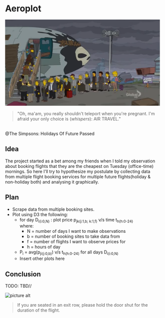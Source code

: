 # Aeroplot

![picture alt](./media/future-plane.png)
> "Oh, ma'am, you really shouldn't teleport when you're pregnant. I'm afraid your only choice is (*whispers*): AIR TRAVEL." 
<br>
@The Simpsons: Holidays Of Future Passed

## Idea
The project started as a bet among my friends when I told my observation about booking flights that they are the cheapest on Tuesday (office-time) mornings. So here I'll try to hypothesize my postulate by collecting data from multiple flight booking services for multiple future flights(holiday & non-holiday both) and analysing it graphically.

## Plan
* Scrape data from multiple booking sites.
* Plot using D3 the following:
    * for day D<sub>i(i:0,N)</sub> :  plot price p<sub>jk(j:1,b; k:1,f)</sub> v/s time t<sub>h(h:0-24)</sub>
        <br>where: 
        * N = number of days I want to make observations
        * b = number of booking sites to take data from
        * f = number of flights I want to observe prices for
        * h = hours of day
    * P<sub>i</sub> = avg(p<sub>ji(j:0,b)</sub>) v/s t<sub>h(h:0-24)</sub> for all days D<sub>i(i:0,N)</sub>
    * Insert other plots here

## Conclusion
TODO: TBD//
 

![picture alt](./media/future-plane-1.png)
>  If you are seated in an exit row, please hold the door shut for the duration of the flight.



